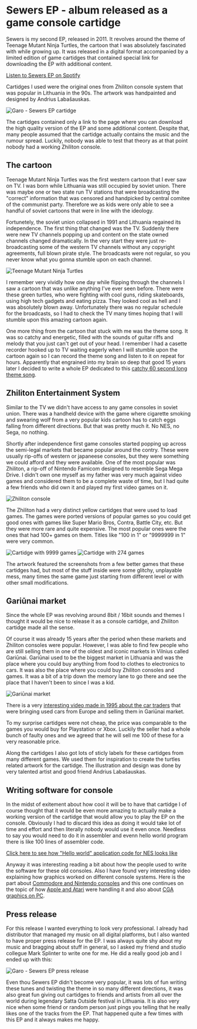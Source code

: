 # Sewers EP - album released as a game console cartidge

Sewers is my second EP, released in 2011. It revolves around the theme of Teenage Mutant Ninja Turtles, the cartoon that I was absolutely fascinated with while growing up. It was released in a digital format accompanied by a limited edition of game cartidges that contained special link for downloading the EP with additional content.

[Listen to Sewers EP on Spotify](https://open.spotify.com/album/4iaDsRDf6yEUWVrZM5ty3Z)

Cartidges I used were the original ones from Zhiliton console system that was popular in Lithuania in the 90s. The artwork was handpainted and designed by Andrius Labašauskas.

![Garo - Sewers EP cartidge](https://tamulaitis.lt/images/sewers/garo-sewers-ep-cartidge.png)

The cartidges contained only a link to the page where you can download the high quality version of the EP and some additional content. Despite that, many people assumed that the cartidge actually contains the music and the rumour spread. Luckily, nobody was able to test that theory as at that point nobody had a working Zhiliton console.


## The cartoon

Teenage Mutant Ninja Turtles was the first western cartoon that I ever saw on TV. I was born while Lithuania was still occupied by soviet union. There was maybe one or two state run TV stations that were broadcasting the "correct" information that was censored and handpicked by central comitee of the communist party. Therefore we as kids were only able to see a handful of soviet cartoons that were in line with the ideology.

Fortunetely, the soviet union collapsed in 1991 and Lithuania regained its independence. The first thing that changed was the TV. Suddenly there were new TV channels popping up and content on the state owned channels changed dramatically. In the very start they were just re-broadcasting some of the western TV channels without any copyright agreements, full blown pirate style. The broadcasts were not regular, so you never know what you gonna stumble upon on each channel.

![Teenage Mutant Ninja Turtles](https://tamulaitis.lt/images/sewers/turtles-logo.png)

I remember very vividly how one day while flipping through the channels I saw a cartoon that was unlike anything I've ever seen before. There were these green turtles, who were fighting with cool guns, riding skateboards, using high tech gadgets and eating pizza. They looked cool as hell and I was absolutely blown away. Unfortunately there was no regular schedule for the broadcasts, so I had to check the TV many times hoping that I will stumble upon this amazing cartoon again.

One more thing from the cartoon that stuck with me was the theme song. It was so catchy and energetic, filled with the sounds of guitar riffs and melody that you just can't get out of your head. I remember I had a casette recorder hooked up to TV waiting eagerly when I will stumble upon the cartoon again so I can record the theme song and listen to it on repeat for hours. Apparently that engrained into my brain so deep that good 15 years later I decided to write a whole EP dedicated to this [catchy 60 second long theme song](https://www.youtube.com/watch?v=nNa2Fr6CA0E).


## Zhiliton Entertainment System

Similar to the TV we didn't have access to any game consoles in soviet union. There was a handheld device with the game where cigarette smoking and swearing wolf from a very popular kids cartoon has to catch eggs falling from different directions. But that was pretty much it. No NES, no Sega, no nothing.

Shortly after independence first game consoles started popping up across the semi-legal markets that became popular around the contry. These were usually rip-offs of western or japaneese consoles, but they were something we could afford and they were available. One of the most popular was Zhiliton, a rip-off of Nintendo Famicom designed to resemble Sega Mega Drive. I didn't own one myself as my father was very much against video games and considered them to be a complete waste of time, but I had quite a few friends who did own it and played my first video games on it.

![Zhiliton console](https://tamulaitis.lt/images/sewers/zhiliton.png)

The Zhiliton had a very distinct yellow cartidges that were used to load games. The games were ported versions of popular games so you could get good ones with games like Super Mario Bros, Contra, Battle City, etc. But they were more rare and quite expensive. The most popular ones were the ones that had 100+ games on them. Titles like "100 in 1" or "9999999 in 1" were very common.

![Cartidge with 9999 games](https://tamulaitis.lt/images/sewers/cartidge-9999-in-1.png)
![Cartidge with 274 games](https://tamulaitis.lt/images/sewers/cartidge-274-in-1.png)

The artwork featured the screenshots from a few better games that these cartidges had, but most of the stuff inside were some glitchy, unplayable mess, many times the same game just starting from different level or with other small modifications.


## Gariūnai market

Since the whole EP was revolving around 8bit / 16bit sounds and themes I thought it would be nice to release it as a console cartidge, and Zhiliton cartidge made all the sense.

Of course it was already 15 years after the period when these markets and Zhiliton consoles were popular. However, I was able to find few people who are still selling them in one of the oldest and iconic markets in Vilnius called Gariūnai. Gariūnai used to be the biggest market in Lithuania and was the place where you could buy anything from food to clothes to electronics to cars. It was also the place where you could buy Zhiliton consoles and games. It was a bit of a trip down the memory lane to go there and see the place that I haven't been to since I was a kid.

![Gariūnai market](https://tamulaitis.lt/images/sewers/gariunai.jpg)

There is a very [interesting video made in 1995 about the car traders](https://www.youtube.com/watch?v=4yhu2HS1Crg) that were bringing used cars from Europe and selling them in Gariūnai market.

To my surprise cartidges were not cheap, the price was comparable to the games you would buy for Playstation or Xbox. Luckily the seller had a whole bunch of faulty ones and we agreed that he will sell me 100 of these for a very reasonable price.

Along the cartidges I also got lots of sticly labels for these cartidges from many different games. We used them for inspiration to create the turtles related artwork for the cartidge. The illustration and design was done by very talented artist and good friend Andrius Labašauskas.


## Writing software for console

In the midst of exitement about how cool it will be to have that cartidge I of course thought that it would be even more amazing to actually make a working version of the cartidge that would allow you to play the EP on the console. Obviously I had to discard this idea as doing it would take lot of time and effort and then literally nobody would use it even once. Needless to say you would need to do it in assembler and evenn hello world program there is like 100 lines of assembler code.

[Click here to see how "Hello world" application code for NES looks like](https://github.com/pedroafabri/NES-Hello-World/blob/master/src/helloworld.asm)

Anyway it was interesting reading a bit about how the people used to write the software for these old consoles. Also I have found very interesting video explaining how graphics worked on different console systems. Here is the part about [Commodore and Nintendo consoles](https://www.youtube.com/watch?v=Tfh0ytz8S0k) and this one continues on the topic of how [Apple and Atari](https://www.youtube.com/watch?v=_rsycfDliZU) were handling it and also about [CGA graphics on PC](https://www.youtube.com/watch?v=niKblgZupOc).


## Press release

For this release I wanted everything to look very professional. I already had distributor that managed my music on all digital platforms, but I also wanted to have proper press release for the EP. I was always quite shy about my music and bragging about stuff in general, so I asked my friend and studio collegue Mark Splinter to write one for me. He did a really good job and I ended up with this:

![Garo - Sewers EP press release](https://tamulaitis.lt/images/sewers/garo-sewers-ep-press-release.jpg)

Even thou Sewers EP didn't become very popular, it was lots of fun writing these tunes and twisting the theme in so many different directions, it was also great fun giving out cartidges to friends and artists from all over the world during legendary Satta Outside festival in Lithuania. It is also very nice when some friend or random person just pings you telling that he really likes one of the tracks from the EP. That happened quite a few times with this EP and it always makes me happy.
